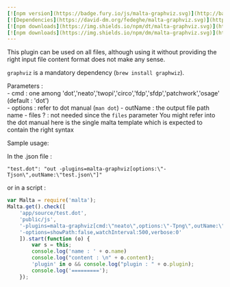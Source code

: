 ```yaml
---
[![npm version](https://badge.fury.io/js/malta-graphviz.svg)](http://badge.fury.io/js/malta-graphviz)
[![Dependencies](https://david-dm.org/fedeghe/malta-graphviz.svg)](https://david-dm.org/fedeghe/malta-graphviz)
[![npm downloads](https://img.shields.io/npm/dt/malta-graphviz.svg)](https://npmjs.org/package/malta-graphviz)
[![npm downloads](https://img.shields.io/npm/dm/malta-graphviz.svg)](https://npmjs.org/package/malta-graphviz)  
---  
```


This plugin can be used on all files, although using it without providing the right input file content format does not make any sense.

`graphviz` is a mandatory dependency (`brew install graphwiz`). 

Parameters :  
    - cmd : one among 'dot','neato','twopi','circo','fdp','sfdp','patchwork','osage' (default : 'dot')  
    - options : refer to dot manual (`man dot`)
    - outName : the output file path name
    - files ? : not needed since the `files` parameter You might refer into the dot manual here is the single malta template which is expected to contain the right syntax

Sample usage:  

In the .json file :
```
"test.dot": "out -plugins=malta-graphviz[options:\"-Tjson\",outName:\"test.json\"]"
```
or in a script : 
``` js
var Malta = require('malta');
Malta.get().check([
    'app/source/test.dot',
    'public/js',
    '-plugins=malta-graphviz[cmd:\"neato\",options:\"-Tpng\",outName:\"test.png\"]',
    '-options=showPath:false,watchInterval:500,verbose:0'
    ]).start(function (o) {
        var s = this;
        console.log('name : ' + o.name)
        console.log("content : \n" + o.content);
        'plugin' in o && console.log("plugin : " + o.plugin);
        console.log('=========');
    });
```